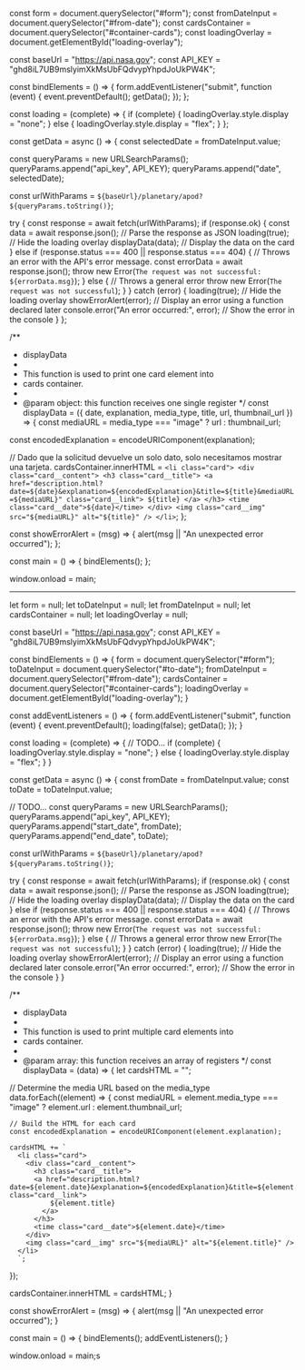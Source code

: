 const form = document.querySelector("#form");
const fromDateInput = document.querySelector("#from-date");
const cardsContainer = document.querySelector("#container-cards");
const loadingOverlay = document.getElementById("loading-overlay");

const baseUrl = "https://api.nasa.gov";
const API_KEY = "ghd8iL7UB9mslyimXkMsUbFQdvypYhpdJoUkPW4K";


const bindElements = () => {
  form.addEventListener("submit", function (event) {
    event.preventDefault();
    getData();
  });
};

const loading = (complete) => {
  if (complete) {
    loadingOverlay.style.display = "none";
  } else {
    loadingOverlay.style.display = "flex";
  }
};

const getData = async () => {
  const selectedDate = fromDateInput.value;

  const queryParams = new URLSearchParams();
  queryParams.append("api_key", API_KEY);
  queryParams.append("date", selectedDate);

  const urlWithParams = `${baseUrl}/planetary/apod?${queryParams.toString()}`;

  try {
    const response = await fetch(urlWithParams);
    if (response.ok) {
      const data = await response.json(); // Parse the response as JSON
      loading(true); // Hide the loading overlay
      displayData(data); // Display the data on the card
    } else if (response.status === 400 || response.status === 404) {
      // Throws an error with the API's error message.
      const errorData = await response.json();
      throw new Error(`The request was not successful: ${errorData.msg}`);
    } else {
      // Throws a general error
      throw new Error(`The request was not successful`);
    }
  } catch (error) {
    loading(true); // Hide the loading overlay
    showErrorAlert(error); // Display an error using a function declared later
    console.error("An error occurred:", error); // Show the error in the console
  }
};

/**
 * displayData
 *
 * This function is used to print one card element into
 * cards container.
 *
 * @param object: this function receives one single register
 */
const displayData = ({ date, explanation, media_type, title, url, thumbnail_url }) => {
  const mediaURL = media_type === "image" ? url : thumbnail_url;

  const encodedExplanation = encodeURIComponent(explanation);

  // Dado que la solicitud devuelve un solo dato, solo necesitamos mostrar una tarjeta.
  cardsContainer.innerHTML = `
    <li class="card">
      <div class="card__content">
        <h3 class="card__title">
        <a href="description.html?date=${date}&explanation=${encodedExplanation}&title=${title}&mediaURL=${mediaURL}" class="card__link">
            ${title}
          </a>
        </h3>
        <time class="card__date">${date}</time>
      </div>
      <img class="card__img" src="${mediaURL}" alt="${title}" />
    </li>
  `;
};

const showErrorAlert = (msg) => {
  alert(msg || "An unexpected error occurred");
};

const main = () => {
  bindElements();
};

window.onload = main;



*************************************************************************

let form = null;
let toDateInput = null;
let fromDateInput = null;
let cardsContainer = null;
let loadingOverlay = null;

const baseUrl = "https://api.nasa.gov";
const API_KEY = "ghd8iL7UB9mslyimXkMsUbFQdvypYhpdJoUkPW4K";


const bindElements = () => {
  form = document.querySelector("#form");
  toDateInput = document.querySelector("#to-date");
  fromDateInput = document.querySelector("#from-date");
  cardsContainer = document.querySelector("#container-cards");
  loadingOverlay = document.getElementById("loading-overlay");
}

const addEventListeners = () => {
  form.addEventListener("submit", function (event) {
    event.preventDefault();
    loading(false);
    getData();
  });
}

const loading = (complete) => {
  // TODO...
  if (complete) {
    loadingOverlay.style.display = "none";
  } else {
    loadingOverlay.style.display = "flex";
  }
}

const getData = async () => {
  const fromDate = fromDateInput.value;
  const toDate = toDateInput.value;

  // TODO...
  const queryParams = new URLSearchParams();
  queryParams.append("api_key", API_KEY);
  queryParams.append("start_date", fromDate);
  queryParams.append("end_date", toDate);


  const urlWithParams = `${baseUrl}/planetary/apod?${queryParams.toString()}`;

  try {
    const response = await fetch(urlWithParams);
    if (response.ok) {
      const data = await response.json(); // Parse the response as JSON
      loading(true); // Hide the loading overlay
      displayData(data); // Display the data on the card
    } else if (response.status === 400 || response.status === 404) {
      // Throws an error with the API's error message.
      const errorData = await response.json();
      throw new Error(`The request was not successful: ${errorData.msg}`);
    } else {
      // Throws a general error
      throw new Error(`The request was not successful`);
    }
  } catch (error) {
    loading(true); // Hide the loading overlay
    showErrorAlert(error); // Display an error using a function declared later
    console.error("An error occurred:", error); // Show the error in the console
  }
}

/**
 * displayData
 *
 * This function is used to print multiple card elements into
 * cards container. 
 *
 * @param array: this function receives an array of registers
 */
const displayData = (data) => {
  let cardsHTML = "";

  // Determine the media URL based on the media_type
  data.forEach((element) => {
    const mediaURL =
      element.media_type === "image"
        ? element.url
        : element.thumbnail_url;

    // Build the HTML for each card
    const encodedExplanation = encodeURIComponent(element.explanation);

    cardsHTML += `
      <li class="card">
        <div class="card__content">
          <h3 class="card__title">
          <a href="description.html?date=${element.date}&explanation=${encodedExplanation}&title=${element.title}&mediaURL=${mediaURL}" class="card__link">
              ${element.title}
            </a>
          </h3>
          <time class="card__date">${element.date}</time>
        </div>
        <img class="card__img" src="${mediaURL}" alt="${element.title}" />
      </li>
      `;
  });

  cardsContainer.innerHTML = cardsHTML;
}

const showErrorAlert = (msg) => {
  alert(msg || "An unexpected error occurred");
}

const main = () => {
  bindElements();
  addEventListeners();
}

window.onload = main;s